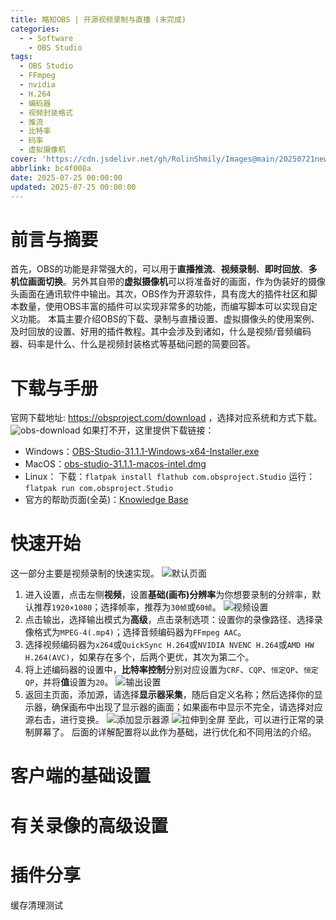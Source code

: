 ```yaml
---
title: 略知OBS | 开源视频录制与直播 (未完成)
categories:
  - - Software
    - OBS Studio
tags:
  - OBS Studio
  - FFmpeg
  - nvidia
  - H.264
  - 编码器
  - 视频封装格式
  - 推流
  - 比特率
  - 码率
  - 虚拟摄像机
cover: 'https://cdn.jsdelivr.net/gh/RolinShmily/Images@main/20250721newstart/001.jpg'
abbrlink: bc4f008a
date: 2025-07-25 00:00:00
updated: 2025-07-25 00:00:00
---
```

# 前言与摘要
首先，OBS的功能是非常强大的，可以用于**直播推流**、**视频录制**、**即时回放**、**多机位画面切换**。另外其自带的**虚拟摄像机**可以将准备好的画面，作为伪装好的摄像头画面在通讯软件中输出。其次，OBS作为开源软件，具有庞大的插件社区和脚本数量，使用OBS丰富的插件可以实现非常多的功能，而编写脚本可以实现自定义功能。
本篇主要介绍OBS的下载、录制与直播设置、虚拟摄像头的使用案例、及时回放的设置、好用的插件教程。其中会涉及到诸如，什么是视频/音频编码器、码率是什么、什么是视频封装格式等基础问题的简要回答。
# 下载与手册
官网下载地址: https://obsproject.com/download ，选择对应系统和方式下载。
![obs-download](https://cdn.jsdelivr.net/gh/RolinShmily/Images@main/20250721newstart/PixPin_2025-07-25_11-57-38.jpg)
如果打不开，这里提供下载链接：
- Windows：[OBS-Studio-31.1.1-Windows-x64-Installer.exe](https://cdn-fastly.obsproject.com/downloads/OBS-Studio-31.1.1-Windows-x64-Installer.exe)
- MacOS：[obs-studio-31.1.1-macos-intel.dmg](https://cdn-fastly.obsproject.com/downloads/obs-studio-31.1.1-macos-intel.dmg)
- Linux：
	下载：`flatpak install flathub com.obsproject.Studio`
	运行：`flatpak run com.obsproject.Studio`
- 官方的帮助页面(全英)：[Knowledge Base](https://obsproject.com/kb/)
# 快速开始
这一部分主要是视频录制的快速实现。
![默认页面](https://cdn.jsdelivr.net/gh/RolinShmily/Images@main/20250721newstart/PixPin_2025-07-25_13-06-16.jpg)
1. 进入设置，点击左侧**视频**，设置**基础(画布)分辨率**为你想要录制的分辨率，默认推荐`1920×1080`；选择帧率，推荐为`30帧`或`60帧`。
![视频设置](https://cdn.jsdelivr.net/gh/RolinShmily/Images@main/20250721newstart/PixPin_2025-07-25_21-00-30.png)
2. 点击输出，选择输出模式为**高级**，点击录制选项：设置你的录像路径、选择录像格式为`MPEG-4(.mp4)`；选择音频编码器为`FFmpeg AAC`。
3. 选择视频编码器为`x264`或`QuickSync H.264`或`NVIDIA NVENC H.264`或`AMD HW H.264(AVC)`，如果存在多个，后两个更优，其次为第二个。
4. 将上述编码器的设置中，**比特率控制**分别对应设置为`CRF`、`CQP`、`恒定QP`、`恒定QP`，并将**值**设置为`20`。
![输出设置](https://cdn.jsdelivr.net/gh/RolinShmily/Images@main/20250721newstart/PixPin_2025-07-25_21-06-12.jpg)
5. 返回主页面，添加源，请选择**显示器采集**，随后自定义名称；然后选择你的显示器，确保画布中出现了显示器的画面；如果画布中显示不完全，请选择对应源右击，进行变换。
![添加显示器源](https://cdn.jsdelivr.net/gh/RolinShmily/Images@main/20250721newstart/PixPin_2025-07-25_20-49-02.jpg)
![拉伸到全屏](https://cdn.jsdelivr.net/gh/RolinShmily/Images@main/20250721newstart/Timeline%201_01_00_00_00.jpg)
至此，可以进行正常的录制屏幕了。
后面的详解配置将以此作为基础，进行优化和不同用法的介绍。
# 客户端的基础设置
# 有关录像的高级设置
# 插件分享

缓存清理测试